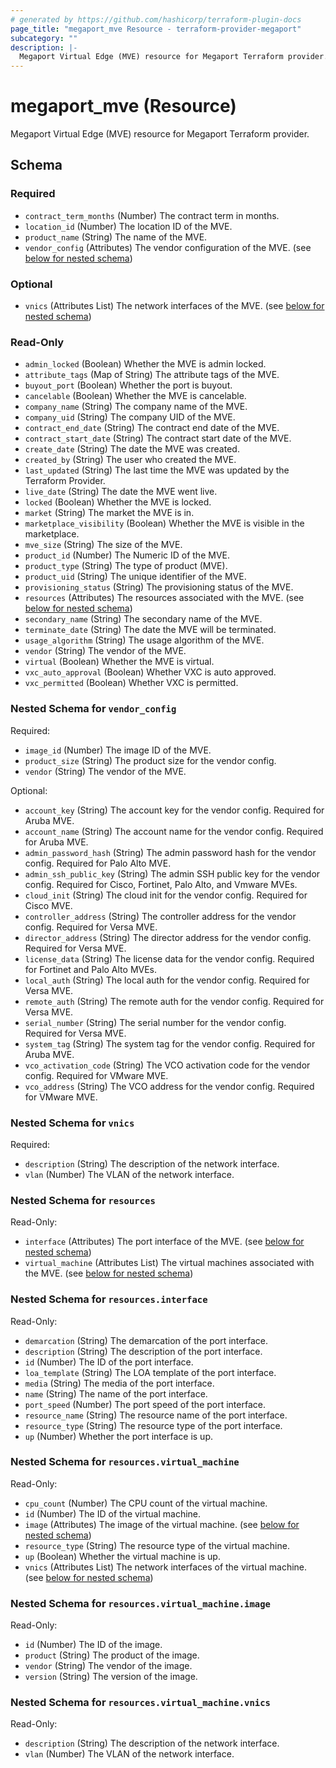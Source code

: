 ```yaml
---
# generated by https://github.com/hashicorp/terraform-plugin-docs
page_title: "megaport_mve Resource - terraform-provider-megaport"
subcategory: ""
description: |-
  Megaport Virtual Edge (MVE) resource for Megaport Terraform provider.
---
```


# megaport_mve (Resource)

Megaport Virtual Edge (MVE) resource for Megaport Terraform provider.



<!-- schema generated by tfplugindocs -->
## Schema

### Required

- `contract_term_months` (Number) The contract term in months.
- `location_id` (Number) The location ID of the MVE.
- `product_name` (String) The name of the MVE.
- `vendor_config` (Attributes) The vendor configuration of the MVE. (see [below for nested schema](#nestedatt--vendor_config))

### Optional

- `vnics` (Attributes List) The network interfaces of the MVE. (see [below for nested schema](#nestedatt--vnics))

### Read-Only

- `admin_locked` (Boolean) Whether the MVE is admin locked.
- `attribute_tags` (Map of String) The attribute tags of the MVE.
- `buyout_port` (Boolean) Whether the port is buyout.
- `cancelable` (Boolean) Whether the MVE is cancelable.
- `company_name` (String) The company name of the MVE.
- `company_uid` (String) The company UID of the MVE.
- `contract_end_date` (String) The contract end date of the MVE.
- `contract_start_date` (String) The contract start date of the MVE.
- `create_date` (String) The date the MVE was created.
- `created_by` (String) The user who created the MVE.
- `last_updated` (String) The last time the MVE was updated by the Terraform Provider.
- `live_date` (String) The date the MVE went live.
- `locked` (Boolean) Whether the MVE is locked.
- `market` (String) The market the MVE is in.
- `marketplace_visibility` (Boolean) Whether the MVE is visible in the marketplace.
- `mve_size` (String) The size of the MVE.
- `product_id` (Number) The Numeric ID of the MVE.
- `product_type` (String) The type of product (MVE).
- `product_uid` (String) The unique identifier of the MVE.
- `provisioning_status` (String) The provisioning status of the MVE.
- `resources` (Attributes) The resources associated with the MVE. (see [below for nested schema](#nestedatt--resources))
- `secondary_name` (String) The secondary name of the MVE.
- `terminate_date` (String) The date the MVE will be terminated.
- `usage_algorithm` (String) The usage algorithm of the MVE.
- `vendor` (String) The vendor of the MVE.
- `virtual` (Boolean) Whether the MVE is virtual.
- `vxc_auto_approval` (Boolean) Whether VXC is auto approved.
- `vxc_permitted` (Boolean) Whether VXC is permitted.

<a id="nestedatt--vendor_config"></a>
### Nested Schema for `vendor_config`

Required:

- `image_id` (Number) The image ID of the MVE.
- `product_size` (String) The product size for the vendor config.
- `vendor` (String) The vendor of the MVE.

Optional:

- `account_key` (String) The account key for the vendor config. Required for Aruba MVE.
- `account_name` (String) The account name for the vendor config. Required for Aruba MVE.
- `admin_password_hash` (String) The admin password hash for the vendor config. Required for Palo Alto MVE.
- `admin_ssh_public_key` (String) The admin SSH public key for the vendor config. Required for Cisco, Fortinet, Palo Alto, and Vmware MVEs.
- `cloud_init` (String) The cloud init for the vendor config. Required for Cisco MVE.
- `controller_address` (String) The controller address for the vendor config. Required for Versa MVE.
- `director_address` (String) The director address for the vendor config. Required for Versa MVE.
- `license_data` (String) The license data for the vendor config. Required for Fortinet and Palo Alto MVEs.
- `local_auth` (String) The local auth for the vendor config. Required for Versa MVE.
- `remote_auth` (String) The remote auth for the vendor config. Required for Versa MVE.
- `serial_number` (String) The serial number for the vendor config. Required for Versa MVE.
- `system_tag` (String) The system tag for the vendor config. Required for Aruba MVE.
- `vco_activation_code` (String) The VCO activation code for the vendor config. Required for VMware MVE.
- `vco_address` (String) The VCO address for the vendor config. Required for VMware MVE.


<a id="nestedatt--vnics"></a>
### Nested Schema for `vnics`

Required:

- `description` (String) The description of the network interface.
- `vlan` (Number) The VLAN of the network interface.


<a id="nestedatt--resources"></a>
### Nested Schema for `resources`

Read-Only:

- `interface` (Attributes) The port interface of the MVE. (see [below for nested schema](#nestedatt--resources--interface))
- `virtual_machine` (Attributes List) The virtual machines associated with the MVE. (see [below for nested schema](#nestedatt--resources--virtual_machine))

<a id="nestedatt--resources--interface"></a>
### Nested Schema for `resources.interface`

Read-Only:

- `demarcation` (String) The demarcation of the port interface.
- `description` (String) The description of the port interface.
- `id` (Number) The ID of the port interface.
- `loa_template` (String) The LOA template of the port interface.
- `media` (String) The media of the port interface.
- `name` (String) The name of the port interface.
- `port_speed` (Number) The port speed of the port interface.
- `resource_name` (String) The resource name of the port interface.
- `resource_type` (String) The resource type of the port interface.
- `up` (Number) Whether the port interface is up.


<a id="nestedatt--resources--virtual_machine"></a>
### Nested Schema for `resources.virtual_machine`

Read-Only:

- `cpu_count` (Number) The CPU count of the virtual machine.
- `id` (Number) The ID of the virtual machine.
- `image` (Attributes) The image of the virtual machine. (see [below for nested schema](#nestedatt--resources--virtual_machine--image))
- `resource_type` (String) The resource type of the virtual machine.
- `up` (Boolean) Whether the virtual machine is up.
- `vnics` (Attributes List) The network interfaces of the virtual machine. (see [below for nested schema](#nestedatt--resources--virtual_machine--vnics))

<a id="nestedatt--resources--virtual_machine--image"></a>
### Nested Schema for `resources.virtual_machine.image`

Read-Only:

- `id` (Number) The ID of the image.
- `product` (String) The product of the image.
- `vendor` (String) The vendor of the image.
- `version` (String) The version of the image.


<a id="nestedatt--resources--virtual_machine--vnics"></a>
### Nested Schema for `resources.virtual_machine.vnics`

Read-Only:

- `description` (String) The description of the network interface.
- `vlan` (Number) The VLAN of the network interface.
